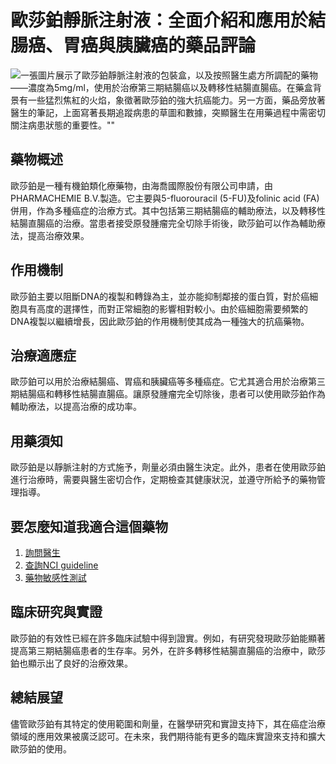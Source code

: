 # 歐莎鉑靜脈注射液：全面介紹和應用於結腸癌、胃癌與胰臟癌的藥品評論
![一張圖片展示了歐莎鉑靜脈注射液的包裝盒，以及按照醫生處方所調配的藥物——濃度為5mg/ml，使用於治療第三期結腸癌以及轉移性結腸直腸癌。在藥盒背景有一些猛烈焦紅的火焰，象徵著歐莎鉑的強大抗癌能力。另一方面，藥品旁放著醫生的筆記，上面寫著長期追蹤病患的草圖和數據，突顯醫生在用藥過程中需密切關注病患狀態的重要性。""](https://i.imgur.com/NWjwrIU.jpeg)

## 藥物概述
歐莎鉑是一種有機鉑類化療藥物，由海喬國際股份有限公司申請，由PHARMACHEMIE B.V.製造。它主要與5-fluorouracil (5-FU)及folinic acid (FA) 併用，作為多種癌症的治療方式。其中包括第三期結腸癌的輔助療法，以及轉移性結腸直腸癌的治療。當患者接受原發腫瘤完全切除手術後，歐莎鉑可以作為輔助療法，提高治療效果。

## 作用機制
歐莎鉑主要以阻斷DNA的複製和轉錄為主，並亦能抑制鄰接的蛋白質，對於癌細胞具有高度的選擇性，而對正常細胞的影響相對較小。由於癌細胞需要頻繁的DNA複製以繼續增長，因此歐莎鉑的作用機制使其成為一種強大的抗癌藥物。

## 治療適應症
歐莎鉑可以用於治療結腸癌、胃癌和胰臟癌等多種癌症。它尤其適合用於治療第三期結腸癌和轉移性結腸直腸癌。讓原發腫瘤完全切除後，患者可以使用歐莎鉑作為輔助療法，以提高治療的成功率。

## 用藥須知
歐莎鉑是以靜脈注射的方式施予，劑量必須由醫生決定。此外，患者在使用歐莎鉑進行治療時，需要與醫生密切合作，定期檢查其健康狀況，並遵守所給予的藥物管理指導。

## 要怎麼知道我適合這個藥物

1. [詢問醫生](./text/1-1.html)
2. [查詢NCI guideline](./text/1-2.html)
3. [藥物敏感性測試](./text/1-3.html)

## 臨床研究與實證
歐莎鉑的有效性已經在許多臨床試驗中得到證實。例如，有研究發現歐莎鉑能顯著提高第三期結腸癌患者的生存率。另外，在許多轉移性結腸直腸癌的治療中，歐莎鉑也顯示出了良好的治療效果。

## 總結展望
儘管歐莎鉑有其特定的使用範圍和劑量，在醫學研究和實證支持下，其在癌症治療領域的應用效果被廣泛認可。在未來，我們期待能有更多的臨床實證來支持和擴大歐莎鉑的使用。
